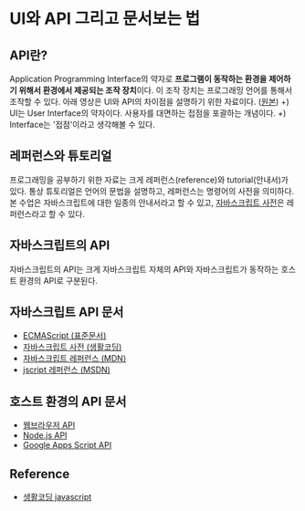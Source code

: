 # UI와 API 그리고 문서보는 법

## API란? 
Application Programming Interface의 약자로 **프로그램이 동작하는 환경을 제어하기 위해서 환경에서 제공되는 조작 장치**이다. 이 조작 장치는 프로그래밍 언어를 통해서 조작할 수 있다. 아래 영상은 UI와 API의 차이점을 설명하기 위한 자료이다. ([원본](https://opentutorials.org/course/1189/6205))
+) UI는 User Interface의 약자이다. 사용자를 대면하는 접점을 포괄하는 개념이다.
+) Interface는 '접점'이라고 생각해볼 수 있다.

## 레퍼런스와 튜토리얼
프로그래밍을 공부하기 위한 자료는 크게 레퍼런스(reference)와 tutorial(안내서)가 있다. 통상 튜토리얼은 언어의 문법을 설명하고, 레퍼런스는 명령어의 사전을 의미하다. 본 수업은 자바스크립트에 대한 일종의 안내서라고 할 수 있고, [자바스크립트 사전](https://opentutorials.org/course/50)은 레퍼런스라고 할 수 있다. 

## 자바스크립트의 API
자바스크립트의 API는 크게 자바스크립트 자체의 API와 자바스크립트가 동작하는 호스트 환경의 API로 구분된다. 

## 자바스크립트 API 문서
* [ECMAScript (표준문서)](https://www.ecma-international.org/publications-and-standards/standards/ecma-262/)
* [자바스크립트 사전 (생활코딩)](https://opentutorials.org/course/50)
* [자바스크립트 레퍼런스 (MDN)](https://developer.mozilla.org/en-US/docs/Web/JavaScript/Reference)
* [jscript 레퍼런스 (MSDN)](https://docs.microsoft.com/ko-kr/previous-versions/visualstudio/visual-studio-2010/z688wt03(v=vs.100)?redirectedfrom=MSDN)

## 호스트 환경의 API 문서
* [웹브라우저 API](https://developer.mozilla.org/en-US/docs/Web/API)
* [Node.js API](https://nodejs.org/api/)
* [Google Apps Script API](https://developers.google.com/apps-script/)
 

## Reference
* [생활코딩 javascript](https://opentutorials.org/course/743/6533)
